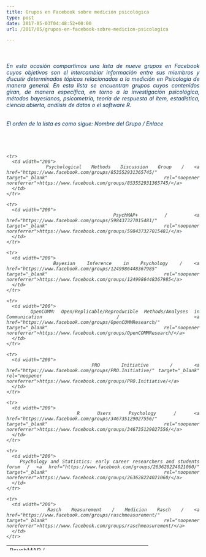 ```yaml
---
title: Grupos en Facebook sobre medición psicológica
type: post
date: 2017-05-03T04:48:52+00:00
url: /2017/05/grupos-en-facebook-sobre-medicion-psicologica

---
```

&nbsp;

<h6 style="text-align: justify;">
  <span style="color: #003366;">En esta ocasión compartimos una lista de nueve grupos en Facebook cuyos objetivos son el intercambiar información entre sus miembros y discutir determinados tópicos relacionados a la medición en Psicología de manera general. En esta lista se encuentran grupos cuyos contenidos giran, de manera específica, en torno a la investigación psicológica, métodos bayesianos, psicometría, teoría de respuesta al ítem, estadística, ciencia abierta, análisis de datos o el software R.</span>
</h6>

<h6 style="text-align: justify;">
  <span style="color: #003366;">El orden de la lista es como sigue: Nombre del Grupo / Enlace</span>
</h6>

&nbsp;

<h6 style="text-align: justify;">
  <span style="color: #303f35;"></p> 
  
  <table  class=" table table-hover" style="height: 13px;" width="177">
    <tr>
      <td width="200">
        PsychMAP / <a href="https://www.facebook.com/groups/psychmap/" target="_blank" rel="noopener noreferrer">https://www.facebook.com/groups/psychmap/</a>
      </td>
    </tr>
    
    <tr>
      <td width="200">
        Psychological Methods Discussion Group / <a href="https://www.facebook.com/groups/853552931365745/" target="_blank" rel="noopener noreferrer">https://www.facebook.com/groups/853552931365745/</a>
      </td>
    </tr>
    
    <tr>
      <td width="200">
        PsychMAP+ / <a href="https://www.facebook.com/groups/598437327015481/" target="_blank" rel="noopener noreferrer">https://www.facebook.com/groups/598437327015481/</a>
      </td>
    </tr>
    
    <tr>
      <td width="200">
        Bayesian Inference in Psychology / <a href="https://www.facebook.com/groups/1249986448367985" target="_blank" rel="noopener noreferrer">https://www.facebook.com/groups/1249986448367985</a>
      </td>
    </tr>
    
    <tr>
      <td width="200">
        OpenCOMM: Open/Replicable/Reproducible Methods/Analyses in Communication / <a href="https://www.facebook.com/groups/OpenCOMMResearch/" target="_blank" rel="noopener noreferrer">https://www.facebook.com/groups/OpenCOMMResearch/</a>
      </td>
    </tr>
    
    <tr>
      <td width="200">
        PRO Initiative / <a href="https://www.facebook.com/groups/PRO.Initiative/" target="_blank" rel="noopener noreferrer">https://www.facebook.com/groups/PRO.Initiative/</a>
      </td>
    </tr>
    
    <tr>
      <td width="200">
        R Users Psychology / <a href="https://www.facebook.com/groups/346735129027556/" target="_blank" rel="noopener noreferrer">https://www.facebook.com/groups/346735129027556/</a>
      </td>
    </tr>
    
    <tr>
      <td width="200">
        Psychology and Statistics: early career researchers and students forum / <a href="https://www.facebook.com/groups/263628224021060/" target="_blank" rel="noopener noreferrer">https://www.facebook.com/groups/263628224021060/</a>
      </td>
    </tr>
    
    <tr>
      <td width="200">
        Rasch Measurement / Medicion Rasch / <a href="https://www.facebook.com/groups/raschmeasurement/" target="_blank" rel="noopener noreferrer">https://www.facebook.com/groups/raschmeasurement/</a>
      </td>
    </tr>
  </table>
  
  <p>
    </span></h6>